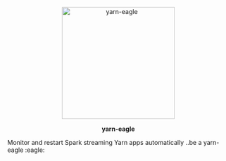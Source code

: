 <p align="center">
  <img src="https://github.com/lluminov/Yeagle/blob/master/yarn-eagle.jpg" width="256" title="yarn-eagle">
</p>
<p align="center">
  <b>yarn-eagle</b>
</p>
Monitor and restart Spark streaming Yarn apps automatically ..be a yarn-eagle :eagle:

